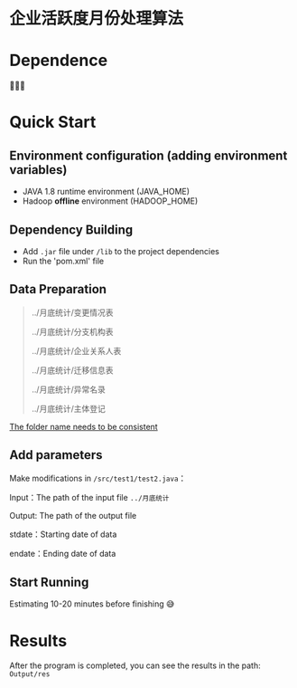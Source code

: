# 企业活跃度月份处理算法
# Dependence
:eyes::eyes::eyes:
# Quick Start
## Environment configuration (adding environment variables)
* JAVA 1.8 runtime environment (JAVA_HOME)
* Hadoop __offline__ environment (HADOOP_HOME)
## Dependency Building
* Add `.jar` file under `/lib` to the project dependencies
* Run the 'pom.xml' file
## Data Preparation
> ../月底统计/变更情况表
> 
> ../月底统计/分支机构表
> 
> ../月底统计/企业关系人表
> 
> ../月底统计/迁移信息表
> 
> ../月底统计/异常名录
> 
> ../月底统计/主体登记
> 
<u>The folder name needs to be consistent</u>

## Add parameters
Make modifications in `/src/test1/test2.java`：

Input：The path of the input file `../月底统计`

Output: The path of the output file

stdate：Starting date of data

endate：Ending date of data

## Start Running
Estimating 10-20 minutes before finishing :sweat_smile:

# Results

After the program is completed, you can see the results in the path: `Output/res`
